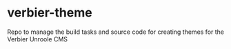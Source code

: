 verbier-theme
=============

Repo to manage the build tasks and source code for creating themes for the Verbier Unroole CMS
